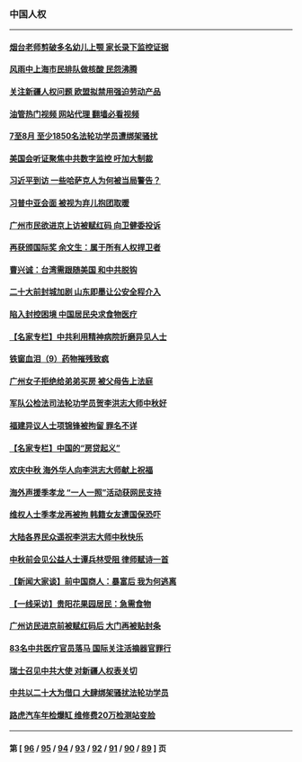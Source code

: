 ### 中国人权
---
#### [烟台老师剪破多名幼儿上颚 家长录下监控证据](../../pages/ncid278/n13825668.md?09160045) 
#### [风雨中上海市民排队做核酸 民怨沸腾](../../pages/ncid278/n13825281.md?09160045) 
#### [关注新疆人权问题 欧盟拟禁用强迫劳动产品](../../pages/ncid278/n13825131.md?09160045) 
#### [油管热门视频 网站代理 翻墙必看视频](http://209.222.30.114:81/youtube.html?09160045)
#### [7至8月 至少1850名法轮功学员遭绑架骚扰](../../pages/ncid278/n13824925.md?09160045) 
#### [美国会听证聚焦中共数字监控 吁加大制裁](../../pages/ncid278/n13825083.md?09160045) 
#### [习近平到访 一些哈萨克人为何被当局警告？](../../pages/ncid278/n13824905.md?09160045) 
#### [习普中亚会面 被视为弃儿抱团取暖](../../pages/ncid278/n13824963.md?09160045) 
#### [广州市民欲进京上访被赋红码 向卫健委投诉](../../pages/ncid278/n13824766.md?09160045) 
#### [再获颁国际奖 余文生：属于所有人权捍卫者](../../pages/ncid278/n13824702.md?09160045) 
#### [曹兴诚：台湾需跟随美国 和中共脱钩](../../pages/ncid278/n13824177.md?09160045) 
#### [二十大前封城加剧 山东即墨让公安全程介入](../../pages/ncid278/n13824364.md?09160045) 
#### [陷入封控困境 中国居民央求食物医疗](../../pages/ncid278/n13823589.md?09160045) 
#### [【名家专栏】中共利用精神病院折磨异见人士](../../pages/ncid278/n13823233.md?09160045) 
#### [铁窗血泪（9）药物摧残致疯](../../pages/ncid278/n13819243.md?09160045) 
#### [广州女子拒绝给弟弟买房 被父母告上法庭](../../pages/ncid278/n13823195.md?09160045) 
#### [军队公检法司法轮功学员贺李洪志大师中秋好](../../pages/ncid278/n13822021.md?09160045) 
#### [福建异议人士项锦锋被拘留 罪名不详](../../pages/ncid278/n13822521.md?09160045) 
#### [【名家专栏】中国的“房贷起义”](../../pages/ncid278/n13821748.md?09160045) 
#### [欢庆中秋 海外华人向李洪志大师献上祝福](../../pages/ncid278/n13821687.md?09160045) 
#### [海外声援季孝龙 “一人一照”活动获网民支持](../../pages/ncid278/n13821379.md?09160045) 
#### [维权人士季孝龙再被拘 韩籍女友遭国保恐吓](../../pages/ncid278/n13821276.md?09160045) 
#### [大陆各界民众遥祝李洪志大师中秋快乐](../../pages/ncid278/n13821222.md?09160045) 
#### [中秋前会见公益人士谭兵林受阻 律师赋诗一首](../../pages/ncid278/n13821028.md?09160045) 
#### [【新闻大家谈】前中国商人：暴富后 我为何逃离](../../pages/ncid278/n13820946.md?09160045) 
#### [【一线采访】贵阳花果园居民：急需食物](../../pages/ncid278/n13820652.md?09160045) 
#### [广州访民进京前被赋红码后 大门再被贴封条](../../pages/ncid278/n13820786.md?09160045) 
#### [83名中共医疗官员落马 国际关注活摘器官罪行](../../pages/ncid278/n13820716.md?09160045) 
#### [瑞士召见中共大使 对新疆人权表关切](../../pages/ncid278/n13820200.md?09160045) 
#### [中共以二十大为借口 大肆绑架骚扰法轮功学员](../../pages/ncid278/n13819570.md?09160045) 
#### [路虎汽车年检爆缸 维修费20万检测站变脸](../../pages/ncid278/n13819981.md?09160045) 

---
#### 第 [ [96](./96.md?09160045) / [95](./95.md?09160045) / [94](./94.md?09160045) / [93](./93.md?09160045) / [92](./92.md?09160045) / [91](./91.md?09160045) / [90](./90.md?09160045) / [89](./89.md?09160045) ] 页

